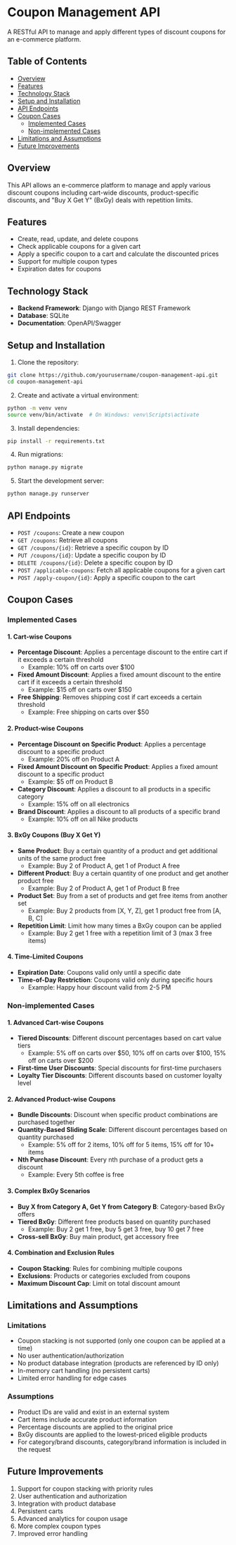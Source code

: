 # Coupon Management API

A RESTful API to manage and apply different types of discount coupons for an e-commerce platform.

## Table of Contents
- [Overview](#overview)
- [Features](#features)
- [Technology Stack](#technology-stack)
- [Setup and Installation](#setup-and-installation)
- [API Endpoints](#api-endpoints)
- [Coupon Cases](#coupon-cases)
  - [Implemented Cases](#implemented-cases)
  - [Non-implemented Cases](#non-implemented-cases)
- [Limitations and Assumptions](#limitations-and-assumptions)
- [Future Improvements](#future-improvements)

## Overview

This API allows an e-commerce platform to manage and apply various discount coupons including cart-wide discounts, product-specific discounts, and "Buy X Get Y" (BxGy) deals with repetition limits.

## Features

- Create, read, update, and delete coupons
- Check applicable coupons for a given cart
- Apply a specific coupon to a cart and calculate the discounted prices
- Support for multiple coupon types
- Expiration dates for coupons

## Technology Stack

- **Backend Framework**: Django with Django REST Framework
- **Database**: SQLite
- **Documentation**: OpenAPI/Swagger

## Setup and Installation

1. Clone the repository:
```bash
git clone https://github.com/yourusername/coupon-management-api.git
cd coupon-management-api
```

2. Create and activate a virtual environment:
```bash
python -m venv venv
source venv/bin/activate  # On Windows: venv\Scripts\activate
```

3. Install dependencies:
```bash
pip install -r requirements.txt
```

4. Run migrations:
```bash
python manage.py migrate
```

5. Start the development server:
```bash
python manage.py runserver
```

## API Endpoints

- `POST /coupons`: Create a new coupon
- `GET /coupons`: Retrieve all coupons
- `GET /coupons/{id}`: Retrieve a specific coupon by ID
- `PUT /coupons/{id}`: Update a specific coupon by ID
- `DELETE /coupons/{id}`: Delete a specific coupon by ID
- `POST /applicable-coupons`: Fetch all applicable coupons for a given cart
- `POST /apply-coupon/{id}`: Apply a specific coupon to the cart

## Coupon Cases

### Implemented Cases

#### 1. Cart-wise Coupons
- **Percentage Discount**: Applies a percentage discount to the entire cart if it exceeds a certain threshold
  - Example: 10% off on carts over $100
- **Fixed Amount Discount**: Applies a fixed amount discount to the entire cart if it exceeds a certain threshold
  - Example: $15 off on carts over $150
- **Free Shipping**: Removes shipping cost if cart exceeds a certain threshold
  - Example: Free shipping on carts over $50

#### 2. Product-wise Coupons
- **Percentage Discount on Specific Product**: Applies a percentage discount to a specific product
  - Example: 20% off on Product A
- **Fixed Amount Discount on Specific Product**: Applies a fixed amount discount to a specific product
  - Example: $5 off on Product B
- **Category Discount**: Applies a discount to all products in a specific category
  - Example: 15% off on all electronics
- **Brand Discount**: Applies a discount to all products of a specific brand
  - Example: 10% off on all Nike products

#### 3. BxGy Coupons (Buy X Get Y)
- **Same Product**: Buy a certain quantity of a product and get additional units of the same product free
  - Example: Buy 2 of Product A, get 1 of Product A free
- **Different Product**: Buy a certain quantity of one product and get another product free
  - Example: Buy 2 of Product A, get 1 of Product B free
- **Product Set**: Buy from a set of products and get free items from another set
  - Example: Buy 2 products from [X, Y, Z], get 1 product free from [A, B, C]
- **Repetition Limit**: Limit how many times a BxGy coupon can be applied
  - Example: Buy 2 get 1 free with a repetition limit of 3 (max 3 free items)

#### 4. Time-Limited Coupons
- **Expiration Date**: Coupons valid only until a specific date
- **Time-of-Day Restriction**: Coupons valid only during specific hours
  - Example: Happy hour discount valid from 2-5 PM

### Non-implemented Cases

#### 1. Advanced Cart-wise Coupons
- **Tiered Discounts**: Different discount percentages based on cart value tiers
  - Example: 5% off on carts over $50, 10% off on carts over $100, 15% off on carts over $200
- **First-time User Discounts**: Special discounts for first-time purchasers
- **Loyalty Tier Discounts**: Different discounts based on customer loyalty level

#### 2. Advanced Product-wise Coupons
- **Bundle Discounts**: Discount when specific product combinations are purchased together
- **Quantity-Based Sliding Scale**: Different discount percentages based on quantity purchased
  - Example: 5% off for 2 items, 10% off for 5 items, 15% off for 10+ items
- **Nth Purchase Discount**: Every nth purchase of a product gets a discount
  - Example: Every 5th coffee is free

#### 3. Complex BxGy Scenarios
- **Buy X from Category A, Get Y from Category B**: Category-based BxGy offers
- **Tiered BxGy**: Different free products based on quantity purchased
  - Example: Buy 2 get 1 free, buy 5 get 3 free, buy 10 get 7 free
- **Cross-sell BxGy**: Buy main product, get accessory free

#### 4. Combination and Exclusion Rules
- **Coupon Stacking**: Rules for combining multiple coupons
- **Exclusions**: Products or categories excluded from coupons
- **Maximum Discount Cap**: Limit on total discount amount

## Limitations and Assumptions

### Limitations
- Coupon stacking is not supported (only one coupon can be applied at a time)
- No user authentication/authorization
- No product database integration (products are referenced by ID only)
- In-memory cart handling (no persistent carts)
- Limited error handling for edge cases

### Assumptions
- Product IDs are valid and exist in an external system
- Cart items include accurate product information
- Percentage discounts are applied to the original price
- BxGy discounts are applied to the lowest-priced eligible products
- For category/brand discounts, category/brand information is included in the request

## Future Improvements
1. Support for coupon stacking with priority rules
2. User authentication and authorization
3. Integration with product database
4. Persistent carts
5. Advanced analytics for coupon usage
6. More complex coupon types
7. Improved error handling
